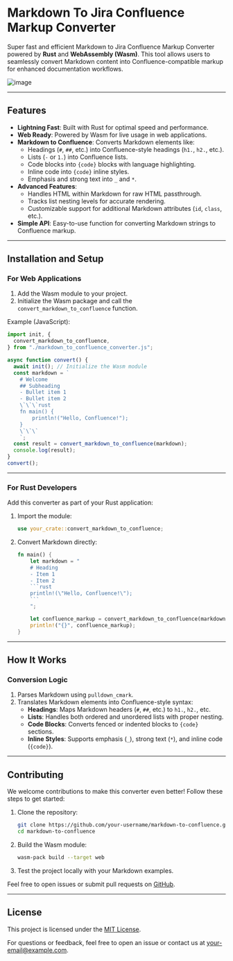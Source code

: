 # Markdown To Jira Confluence Markup Converter

Super fast and efficient Markdown to Jira Confluence Markup Converter powered by **Rust** and **WebAssembly (Wasm)**. This tool allows users to seamlessly convert Markdown content into Confluence-compatible markup for enhanced documentation workflows.

![image](https://github.com/user-attachments/assets/ec5891f7-f51c-4243-aa12-a33bbe42e1b7)

---

## Features

- **Lightning Fast**: Built with Rust for optimal speed and performance.
- **Web Ready**: Powered by Wasm for live usage in web applications.
- **Markdown to Confluence**: Converts Markdown elements like:
  - Headings (`#`, `##`, etc.) into Confluence-style headings (`h1.`, `h2.`, etc.).
  - Lists (`-` or `1.`) into Confluence lists.
  - Code blocks into `{code}` blocks with language highlighting.
  - Inline code into `{code}` inline styles.
  - Emphasis and strong text into `_` and `*`.
- **Advanced Features**:
  - Handles HTML within Markdown for raw HTML passthrough.
  - Tracks list nesting levels for accurate rendering.
  - Customizable support for additional Markdown attributes (`id`, `class`, etc.).
- **Simple API**: Easy-to-use function for converting Markdown strings to Confluence markup.

---

## Installation and Setup

### For Web Applications

1. Add the Wasm module to your project.
2. Initialize the Wasm package and call the `convert_markdown_to_confluence` function.

Example (JavaScript):

```javascript
import init, {
  convert_markdown_to_confluence,
} from "./markdown_to_confluence_converter.js";

async function convert() {
  await init(); // Initialize the Wasm module
  const markdown = `
    # Welcome
    ## Subheading
    - Bullet item 1
    - Bullet item 2
    \`\`\`rust
    fn main() {
        println!("Hello, Confluence!");
    }
    \`\`\`
    `;
  const result = convert_markdown_to_confluence(markdown);
  console.log(result);
}
convert();
```

---

### For Rust Developers

Add this converter as part of your Rust application:

1. Import the module:

   ```rust
   use your_crate::convert_markdown_to_confluence;
   ```

2. Convert Markdown directly:

   ````rust
   fn main() {
       let markdown = "
       # Heading
       - Item 1
       - Item 2
       ```rust
       println!(\"Hello, Confluence!\");
       ```
       ";

       let confluence_markup = convert_markdown_to_confluence(markdown);
       println!("{}", confluence_markup);
   }
   ````

---

## How It Works

### Conversion Logic

1. Parses Markdown using `pulldown_cmark`.
2. Translates Markdown elements into Confluence-style syntax:
   - **Headings**: Maps Markdown headers (`#`, `##`, etc.) to `h1.`, `h2.`, etc.
   - **Lists**: Handles both ordered and unordered lists with proper nesting.
   - **Code Blocks**: Converts fenced or indented blocks to `{code}` sections.
   - **Inline Styles**: Supports emphasis (`_`), strong text (`*`), and inline code (`{code}`).

---

## Contributing

We welcome contributions to make this converter even better! Follow these steps to get started:

1. Clone the repository:

   ```bash
   git clone https://github.com/your-username/markdown-to-confluence.git
   cd markdown-to-confluence
   ```

2. Build the Wasm module:

   ```bash
   wasm-pack build --target web
   ```

3. Test the project locally with your Markdown examples.

Feel free to open issues or submit pull requests on [GitHub](https://github.com/your-username/markdown-to-confluence).

---

## License

This project is licensed under the [MIT License](LICENSE).

For questions or feedback, feel free to open an issue or contact us at [your-email@example.com](mailto:your-email@example.com).
